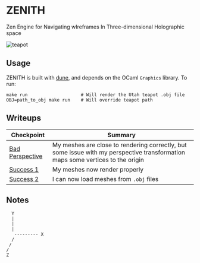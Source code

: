 # ZENITH
Zen Engine for Navigating wIreframes In Three-dimensional Holographic space

![teapot](media/success2/teapot.gif)

## Usage

ZENITH is built with [dune](https://dune.build), and depends on the OCaml `Graphics` library. To run:

```
make run                    # Will render the Utah teapot .obj file
OBJ=path_to_obj make run    # Will override teapot path
```

## Writeups

| Checkpoint | Summary |
| ----- | ----- | 
| [Bad Perspective](media/bad_perspective/BadPerspective.md) | My meshes are close to rendering correctly, but some issue with my perspective transformation maps some vertices to the origin | 
| [Success 1](media/success1/Success1.md) | My meshes now render properly |
| [Success 2](media/success2/Success2.md) | I can now load meshes from `.obj` files |

## Notes
```
  Y
  |
  |
  | 
   --------- X
  /
 /
/
Z
```
